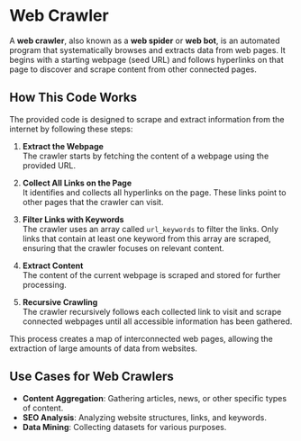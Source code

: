 # Web Crawler

A **web crawler**, also known as a **web spider** or **web bot**, is an automated program that systematically browses and extracts data from web pages. It begins with a starting webpage (seed URL) and follows hyperlinks on that page to discover and scrape content from other connected pages.
## How This Code Works

The provided code is designed to scrape and extract information from the internet by following these steps:

1. **Extract the Webpage**  
   The crawler starts by fetching the content of a webpage using the provided URL.

2. **Collect All Links on the Page**  
   It identifies and collects all hyperlinks on the page. These links point to other pages that the crawler can visit.

3. **Filter Links with Keywords**  
   The crawler uses an array called `url_keywords` to filter the links. Only links that contain at least one keyword from this array are scraped, ensuring that the crawler focuses on relevant content.

4. **Extract Content**  
   The content of the current webpage is scraped and stored for further processing.

5. **Recursive Crawling**  
   The crawler recursively follows each collected link to visit and scrape connected webpages until all accessible information has been gathered.

This process creates a map of interconnected web pages, allowing the extraction of large amounts of data from websites.

## Use Cases for Web Crawlers

- **Content Aggregation**: Gathering articles, news, or other specific types of content.  
- **SEO Analysis**: Analyzing website structures, links, and keywords.  
- **Data Mining**: Collecting datasets for various purposes.
